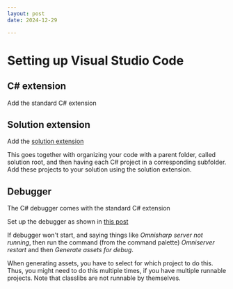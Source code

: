 ```yaml
---
layout: post
date: 2024-12-29

---
```


# Setting up Visual Studio Code

## C# extension

Add the standard C# extension

## Solution extension

Add the [solution extension](https://marketplace.visualstudio.com/items?itemName=fernandoescolar.vscode-solution-explorer)

This goes together with organizing your code with a parent folder, called solution root, and then having each C# project in a corresponding subfolder.  Add these projects to your solution using the solution extension.

## Debugger

The C# debugger comes with the standard C# extension

Set up the debugger as shown in [this post](https://github.com/OmniSharp/omnisharp-vscode/blob/master/debugger.md)

 If debugger won't start, and saying things like *Omnisharp server not running*, then run the command (from the command palette) *Omniserver restart* and then *Generate assets for debug*.

 When generating assets, you have to select for which project to do this. Thus, you might need to do this multiple times, if you have multiple runnable projects.  Note that classlibs are not runnable by themselves.

 